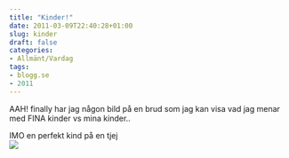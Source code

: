 ```yaml
---
title: "Kinder!"
date: 2011-03-09T22:40:28+01:00
slug: kinder
draft: false
categories:
- Allmänt/Vardag
tags:
- blogg.se
- 2011
---
```

AAH! finally har jag någon bild på en brud som jag kan visa vad jag menar med FINA kinder vs mina kinder..  
  
  
IMO en perfekt kind på en tjej  
![](/assets/images/blogg.se/perfakind_136786315.jpg)